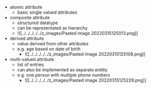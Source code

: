 + atomic attribute
	+ basic single valued attributes
+ composite attribute
	+ structured datatype
	+ can be representated as hierarchy
	+ ![[../../../../../z_images/Pasted image 20220315125013.png]]
+ derived attribute
	+ value derived from other attributes
	+ e.g. age based on date of birth
		+ ![[../../../../../z_images/Pasted image 20220315125108.png]]
+ multi-valued attribute
	+ list of entries
	+ can also be implemented as separate entitiy
	+ e.g. one person with multiple phone numbers
		+ ![[../../../../../z_images/Pasted image 20220315125229.png]]